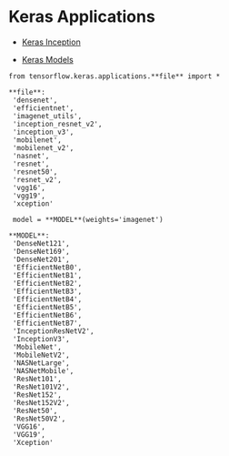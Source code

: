 # Keras Applications

* [Keras Inception](https://github.com/EN10/KerasInception)   

* [Keras Models](https://github.com/EN10/KerasModels)   

```
from tensorflow.keras.applications.**file** import *

**file**:
 'densenet',
 'efficientnet',
 'imagenet_utils',
 'inception_resnet_v2',
 'inception_v3',
 'mobilenet',
 'mobilenet_v2',
 'nasnet',
 'resnet',
 'resnet50',
 'resnet_v2',
 'vgg16',
 'vgg19',
 'xception'
 
 model = **MODEL**(weights='imagenet')
 
**MODEL**:
 'DenseNet121',
 'DenseNet169',
 'DenseNet201',
 'EfficientNetB0',
 'EfficientNetB1',
 'EfficientNetB2',
 'EfficientNetB3',
 'EfficientNetB4',
 'EfficientNetB5',
 'EfficientNetB6',
 'EfficientNetB7',
 'InceptionResNetV2',
 'InceptionV3',
 'MobileNet',
 'MobileNetV2',
 'NASNetLarge',
 'NASNetMobile',
 'ResNet101',
 'ResNet101V2',
 'ResNet152',
 'ResNet152V2',
 'ResNet50',
 'ResNet50V2',
 'VGG16',
 'VGG19',
 'Xception'
